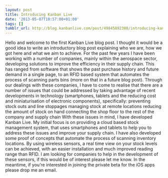 ```yaml
---
layout: post
title: Introducing Kanban Live
date: '2013-05-07T10:57:00+01:00'
tags: []
tumblr_url: http://blog.kanbanlive.com/post/49845892380/introducing-kanban-live
---
```

Hello and welcome to the first Kanban Live blog post. I thought it would be a good idea to write an introductory blog post explaining who we are, how we got here and what we aim to achieve.
For the past few years I have been working with a number of companies, mainly within the aerospace sector, developing solutions to improve the efficiency in their supply chain. This has ranged from software that shows the past purchase history and future demand in a single page, to an RFID based system that automates the process of scanning parts bins (more on that in a future blog post). Through our dealings with these companies, I have to come to realise that there are a number of issues that could be addressed by taking advantage of recent developments in technology (smartphones, tablets and the reducing cost and miniaturisation of electronic components), specifically:
preventing stock outs and line stoppages
managing stock at remote locations
reducing the amount of stock on hand
connecting the shop floor to the rest of the company and supply chain
With these issues in mind, I have developed Kanban Live. My initial focus is on providing a cloud based stock management system, that uses smartphones and tablets to help you to address these issues and improve your supply chain. I have also developed some proof of concepts that automate the process of scanning inventory locations. By using wireless sensors, a real time view on your stock levels can be achieved, with an easier installation and much improved reading range than RFID. I am looking for companies to help in the development of these sensors, if this would be of interest please let me know.
In the meantime, if you’re interested in joining the private beta for the iOS apps please drop me an email.
